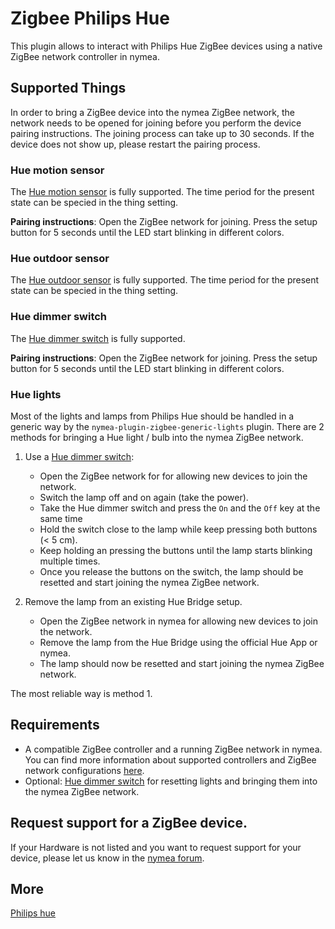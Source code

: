 # Zigbee Philips Hue

This plugin allows to interact with Philips Hue ZigBee devices using a native ZigBee network controller in nymea.

## Supported Things

In order to bring a ZigBee device into the nymea ZigBee network, the network needs to be opened for joining before you perform the device pairing instructions. The joining process can take up to 30 seconds. If the device does not show up, please restart the pairing process.

### Hue motion sensor

The [Hue motion sensor](https://www.philips-hue.com/en-us/p/hue-motion-sensor/046677473389) is fully supported. The time period for the present state can be specied in the thing setting.

**Pairing instructions**: Open the ZigBee network for joining. Press the setup button for 5 seconds until the LED start blinking in different colors.



### Hue outdoor sensor
The [Hue outdoor sensor](https://www.philips-hue.com/en-us/p/hue-outdoor-sensor/046677541736) is fully supported. The time period for the present state can be specied in the thing setting.


### Hue dimmer switch

The [Hue dimmer switch](https://www.philips-hue.com/en-us/p/hue-dimmer-switch/046677473372) is fully supported.

**Pairing instructions**: Open the ZigBee network for joining. Press the setup button for 5 seconds until the LED start blinking in different colors.

### Hue lights

Most of the lights and lamps from Philips Hue should be handled in a generic way by the `nymea-plugin-zigbee-generic-lights` plugin. There are 2 methods for bringing a Hue light / bulb into the nymea ZigBee network.

1. Use a [Hue dimmer switch](https://www.philips-hue.com/en-us/p/hue-dimmer-switch/046677473372):

    * Open the ZigBee network for for allowing new devices to join the network.
    * Switch the lamp off and on again (take the power).
    * Take the Hue dimmer switch and press the `On` and the `Off` key at the same time
    * Hold the switch close to the lamp while keep pressing both buttons (< 5 cm).
    * Keep holding an pressing the buttons until the lamp starts blinking multiple times.
    * Once you release the buttons on the switch, the lamp should be resetted and start joining the nymea ZigBee network.

2. Remove the lamp from an existing Hue Bridge setup.

    * Open the ZigBee network in nymea for allowing new devices to join the network.
    * Remove the lamp from the Hue Bridge using the official Hue App or nymea.
    * The lamp should now be resetted and start joining the nymea ZigBee network.

The most reliable way is method 1.

## Requirements

* A compatible ZigBee controller and a running ZigBee network in nymea. You can find more information about supported controllers and ZigBee network configurations [here](https://nymea.io/documentation/users/usage/configuration#zigbee).
* Optional: [Hue dimmer switch](https://www.philips-hue.com/en-us/p/hue-dimmer-switch/046677473372) for resetting lights and bringing them into the nymea ZigBee network.

## Request support for a ZigBee device.

If your Hardware is not listed and you want to request support for your device, please let us know in the [nymea forum](https://forum.nymea.io/).

## More

 [Philips hue](http://www2.meethue.com/) 
